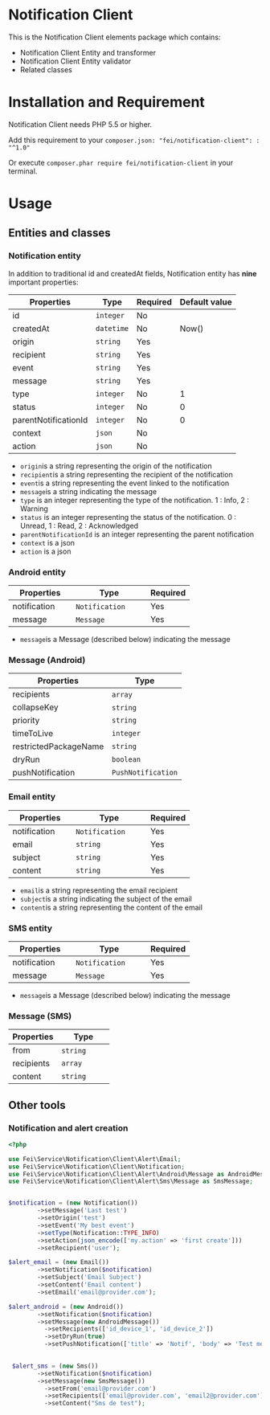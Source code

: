 # Notification Client

This is the Notification Client elements package which contains:
                                       
* Notification Client Entity and transformer
* Notification Client Entity validator
* Related classes

# Installation and Requirement
  
Notification Client needs PHP 5.5 or higher.

Add this requirement to your `composer.json: "fei/notification-client": : "^1.0"`

Or execute `composer.phar require fei/notification-client` in your terminal.

# Usage

## Entities and classes

### Notification entity

In addition to traditional id and createdAt fields, Notification entity has **nine** important properties:

| Properties    | Type              | Required | Default value |
|---------------|-------------------|----------|---------------|
| id            | `integer`         | No       |               |
| createdAt     | `datetime`        | No       | Now()         |
| origin        | `string`          | Yes      |               |
| recipient     | `string`          | Yes      |               |
| event         | `string`          | Yes      |               |
| message       | `string`          | Yes      |               |
| type          | `integer`         | No       | 1             |
| status        | `integer`         | No       | 0             |
| parentNotificationId| `integer`   | No       | 0             |
| context       | `json`            | No       |               |
| action        | `json`            | No       |               |


* `origin`is a string representing the origin of the notification 
* `recipient`is a string representing the recipient of the notification
* `event`is a string representing the event linked to the notification
* `message`is a string indicating the message 
* `type` is an integer representing the type of the notification. 1 : Info, 2 : Warning
* `status` is an integer representing the status of the notification. 0 : Unread, 1 : Read, 2 : Acknowledged
* `parentNotificationId` is an integer representing the parent notification
* `context` is a json
* `action` is a json



### Android entity

| Properties    | Type              | Required |
|---------------|-------------------|----------|
| notification       | `Notification`         | Yes      | 
| message       | `Message`         | Yes      |                             

* `message`is a Message (described below) indicating the message 

### Message (Android)

| Properties    | Type              |
|---------------|-------------------|
| recipients     | `array`          |       
| collapseKey     | `string`           |
| priority     | `string`           |
| timeToLive     | `integer`           |
| restrictedPackageName     | `string`           |
| dryRun     | `boolean`           |
| pushNotification     | `PushNotification`        |


### Email entity

| Properties    | Type              | Required |
|---------------|-------------------|----------|
| notification       | `Notification`         | Yes      | 
| email         | `string`          | Yes      |               
| subject       | `string`          | Yes      | 
| content       | `string`          | Yes      |               


* `email`is a string representing the email recipient
* `subject`is a string indicating the subject of the email
* `content`is a string representing the content of the email


### SMS entity

| Properties    | Type              | Required |
|---------------|-------------------|----------|
| notification       | `Notification`         | Yes      | 
| message       | `Message`           | Yes      |                             

* `message`is a Message (described below) indicating the message 

### Message (SMS)

| Properties    | Type              |
|---------------|-------------------|
| from          | `string`          | 
| recipients    | `array`           | 
| content       | `string`          |


## Other tools

### Notification and alert creation

```php
<?php

use Fei\Service\Notification\Client\Alert\Email;
use Fei\Service\Notification\Client\Notification;
use Fei\Service\Notification\Client\Alert\Android\Message as AndroidMessage;
use Fei\Service\Notification\Client\Alert\Sms\Message as SmsMessage;


$notification = (new Notification())
        ->setMessage('Last test')
        ->setOrigin('test')
        ->setEvent('My best event')
        ->setType(Notification::TYPE_INFO)
        ->setAction(json_encode(['my.action' => 'first create']))
        ->setRecipient('user');

$alert_email = (new Email())
        ->setNotification($notification)
        ->setSubject('Email Subject')
        ->setContent('Email content')
        ->setEmail('email@provider.com');

$alert_android = (new Android())
        ->setNotification($notification)
        ->setMessage(new AndroidMessage())
          ->setRecipients(['id_device_1', 'id_device_2'])
          ->setDryRun(true)
          ->setPushNotification(['title' => 'Notif', 'body' => 'Test message']);

       
 $alert_sms = (new Sms())
        ->setNotification($notification)
        ->setMessage(new SmsMessage())
          ->setFrom('email@provider.com')
          ->setRecipients(['email@provider.com', 'email2@provider.com'])
          ->setContent("Sms de test");
          
```

